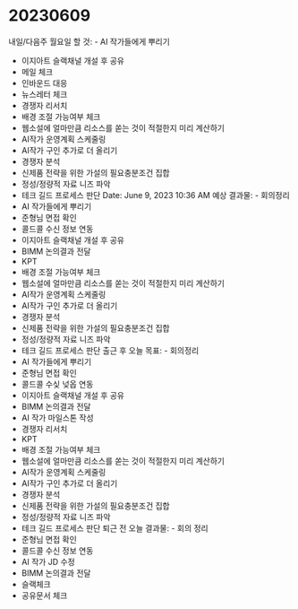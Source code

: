# 20230609

내일/다음주 월요일 할 것: - AI 작가들에게 뿌리기
- 이지아트 슬랙채널 개설 후 공유
- 메일 체크
- 인바운드 대응
- 뉴스레터 체크
- 경쟁자 리서치
- 배경 조절 가능여부 체크
- 웹소설에 얼마만큼 리소스를 쏟는 것이 적절한지 미리 계산하기
- AI작가 운영계획 스케줄링
- AI작가 구인 추가로 더 올리기
- 경쟁자 분석
- 신제품 전략을 위한 가설의 필요충분조건 집합
- 정성/정량적 자료 니즈 파악
- 테크 길드 프로세스 판단
Date: June 9, 2023 10:36 AM
예상 결과물: - 회의정리
- AI 작가들에게 뿌리기
- 준형님 면접 확인
- 콜드콜 수신 정보 연동
- 이지아트 슬랙채널 개설 후 공유
- BIMM 논의결과 전달
- KPT
- 배경 조절 가능여부 체크
- 웹소설에 얼마만큼 리소스를 쏟는 것이 적절한지 미리 계산하기
- AI작가 운영계획 스케줄링
- AI작가 구인 추가로 더 올리기
- 경쟁자 분석
- 신제품 전략을 위한 가설의 필요충분조건 집합
- 정성/정량적 자료 니즈 파악
- 테크 길드 프로세스 판단
출근 후 오늘 목표: - 회의정리
- AI 작가들에게 뿌리기
- 준형님 면접 확인
- 콜드콜 수싲 넞옵 연동
- 이지아트 슬랙채널 개설 후 공유
- BIMM 논의결과 전달
- AI 작가 마일스톤 작성
- 경쟁자 리서치
- KPT
- 배경 조절 가능여부 체크
- 웹소설에 얼마만큼 리소스를 쏟는 것이 적절한지 미리 계산하기
- AI작가 운영계획 스케줄링
- AI작가 구인 추가로 더 올리기
- 경쟁자 분석
- 신제품 전략을 위한 가설의 필요충분조건 집합
- 정성/정량적 자료 니즈 파악
- 테크 길드 프로세스 판단
퇴근 전 오늘 결과물: - 회의 정리
- 준형님 면접 확인
- 콜드콜 수신 정보 연동
- AI 작가 JD 수정
- BIMM 논의결과 전달
- 슬랙체크
- 공유문서 체크
